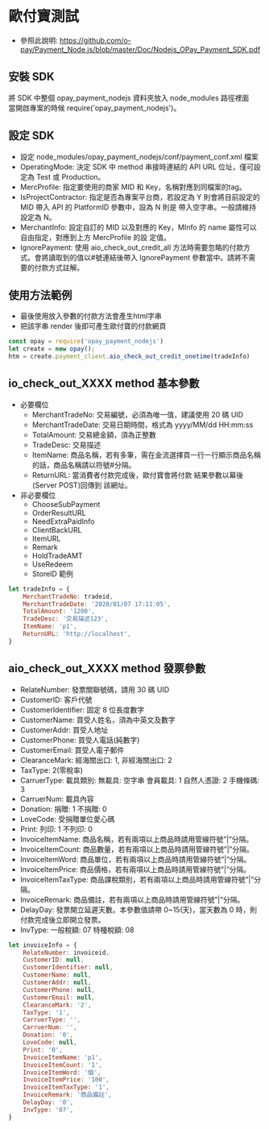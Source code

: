 #  歐付寶測試

*  參照此說明: https://github.com/o-pay/Payment_Node.js/blob/master/Doc/Nodejs_OPay_Payment_SDK.pdf

## 安裝 SDK
將 SDK 中整個 opay_payment_nodejs 資料夾放入 node_modules 路徑裡面  
當開啟專案的時候 require('opay_payment_nodejs')。

## 設定 SDK
*  設定  node_modules/opay_payment_nodejs/conf/payment_conf.xml 檔案
*  OperatingMode: 決定 SDK 中 method 串接時連結的 API URL 位址，僅可設定為 Test 或 Production。
*  MercProfile: 指定要使用的商家 MID 和 Key，名稱對應到同檔案的<MerchantInfo>tag。
*  IsProjectContractor: 指定是否為專案平台商，若設定為 Y 則會將目前設定的 MID 帶入 API 的 PlatformID 參數中，設為 N 則是
帶入空字串。一般請維持設定為 N。
*  MerchantInfo: 設定自訂的 MID 以及對應的 Key，MInfo 的 name 屬性可以自由指定，對應到上方 MercProfile 的設
定值。
*  IgnorePayment: 使用 aio_check_out_credit_all 方法時需要忽略的付款方式。會將讀取到的值以#號連結後帶入
IgnorePayment 參數當中。請將不需要的付款方式註解。


## 使用方法範例
*  最後使用放入參數的付款方法會產生html字串
*  把該字串 render 後即可產生歐付寶的付款網頁
``` js
const opay = require('opay_payment_nodejs')
let create = new opay();
htm = create.payment_client.aio_check_out_credit_onetime(tradeInfo)
```

## io_check_out_XXXX method 基本參數
*  必要欄位
    *  MerchantTradeNo: 交易編號，必須為唯一值，建議使用 20 碼 UID
    *  MerchantTradeDate: 交易日期時間，格式為 yyyy/MM/dd HH:mm:ss
    *  TotalAmount: 交易總金額，須為正整數
    *  TradeDesc: 交易描述
    *  ItemName: 商品名稱，若有多筆，需在金流選擇頁一行一行顯示商品名稱的話，商品名稱請以符號#分隔。
    *  ReturnURL: 當消費者付款完成後，歐付寶會將付款 結果參數以幕後(Server POST)回傳到 該網址。
*  非必要欄位
    *  ChooseSubPayment
    *  OrderResultURL
    *  NeedExtraPaidInfo
    *  ClientBackURL
    *  ItemURL
    *  Remark
    *  HoldTradeAMT
    *  UseRedeem
    *  StoreID
範例
``` js
let tradeInfo = {
    MerchantTradeNo: tradeid,
    MerchantTradeDate: '2020/01/07 17:11:05',
    TotalAmount: '1200',
    TradeDesc: '交易描述123',
    ItemName: 'p1',
    ReturnURL: 'http://localhost',
}
```
## aio_check_out_XXXX method 發票參數
*  RelateNumber: 發票關聯號碼，請用 30 碼 UID
*  CustomerID: 客戶代號
*  CustomerIdentifier: 固定 8 位長度數字
*  CustomerName: 買受人姓名，須為中英文及數字
*  CustomerAddr: 買受人地址
*  CustomerPhone: 買受人電話(純數字)
*  CustomerEmail: 買受人電子郵件
*  ClearanceMark: 經海關出口: 1, 非經海關出口: 2
*  TaxType: 2(零稅率)
*  CarruerType: 載具類別: 無載具: 空字串 會員載具: 1 自然人憑證: 2 手機條碼: 3
*  CarruerNum: 載具內容
*  Donation: 捐贈: 1 不捐贈: 0
*  LoveCode: 受捐贈單位愛心碼
*  Print: 列印: 1 不列印: 0
*  InvoiceItemName: 商品名稱，若有兩項以上商品時請用管線符號”|”分隔。
*  InvoiceItemCount: 商品數量，若有兩項以上商品時請用管線符號”|”分隔。
*  InvoiceItemWord: 商品單位，若有兩項以上商品時請用管線符號”|”分隔。
*  InvoiceItemPrice: 商品價格，若有兩項以上商品時請用管線符號”|”分隔。
*  InvoiceItemTaxType: 商品課稅類別，若有兩項以上商品時請用管線符號”|”分隔。
*  InvoiceRemark: 商品備註，若有兩項以上商品時請用管線符號”|”分隔。
*  DelayDay: 發票開立延遲天數。本參數值請帶 0~15(天)，當天數為 0 時，則付款完成後立即開立發票。
*  InvType: 一般稅額: 07 特種稅額: 08
``` js
let invoiceInfo = {
    RelateNumber: invoiceid,
    CustomerID: null,
    CustomerIdentifier: null,
    CustomerName: null,
    CustomerAddr: null,
    CustomerPhone: null,
    CustomerEmail: null,
    ClearanceMark: '2',
    TaxType: '1',
    CarruerType: '',
    CarruerNum: '',
    Donation: '0',
    LoveCode: null,
    Print: '0',
    InvoiceItemName: 'p1',
    InvoiceItemCount: '1',
    InvoiceItemWord: '個',
    InvoiceItemPrice: '100',
    InvoiceItemTaxType: '1',
    InvoiceRemark: '商品備註',
    DelayDay: '0',
    InvType: '07',
}
```